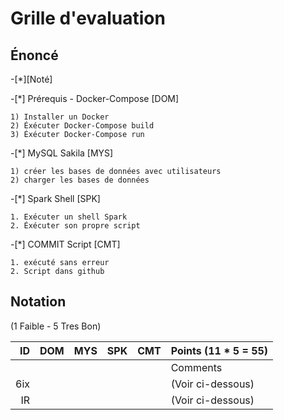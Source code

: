 # Grille d'evaluation


## Énoncé

-[*][Noté]

-[*] Prérequis - Docker-Compose  [DOM]

    1) Installer un Docker
    2) Éxécuter Docker-Compose build 
    3) Éxécuter Docker-Compose run

-[*] MySQL Sakila  [MYS] 

    1) créer les bases de données avec utilisateurs
    2) charger les bases de données
    
-[*] Spark Shell [SPK]

    1. Exécuter un shell Spark
    2. Éxécuter son propre script

-[*] COMMIT Script [CMT]

    1. exécuté sans erreur
    2. Script dans github

## Notation 

(1 Faible - 5 Tres Bon)

| ID  |DOM|MYS|SPK|CMT| Points (11 * 5 = 55)             |
|----:|:-:|:-:|:-:|:-:|----------------------------------|  
|     |   |   |   |   | Comments                         |
| 6ix |   |   |   |   | (Voir ci-dessous)                |  
| IR  |   |   |   |   | (Voir ci-dessous)                |  


